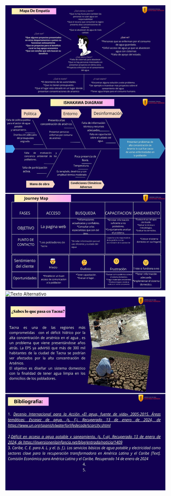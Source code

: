 <img src="../../Carpetas/Imagenes/Mapa de empatia.jpg" alt="Texto Alternativo" width="500">
<img src="../../Carpetas/Imagenes/Ishakawa Diagrama.jpg" alt="Texto Alternativo" width="500" height="300">
<img src="../../Carpetas/Imagenes/Journey map.jpg" alt="Texto Alternativo" width="500" height="300">
<img src="../../Carpetas/Imagenes/Definición Del Problema.jpg" alt="Texto Alternativo" width="500" height="300">
<img src="../../Carpetas/Imagenes/Sabes lo que pasa en Tacna.jpg" alt="Texto Alternativo" width="500" height="300">
<img src="../../Carpetas/Imagenes/Bibliografia.jpg" alt="Texto Alternativo" width="500" height="300">
